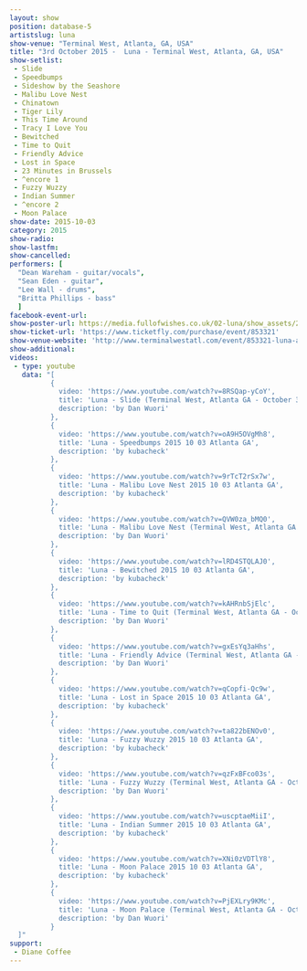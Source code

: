 ```yaml
---
layout: show
position: database-5
artistslug: luna
show-venue: "Terminal West, Atlanta, GA, USA"
title: "3rd October 2015 -  Luna - Terminal West, Atlanta, GA, USA"
show-setlist:
 - Slide
 - Speedbumps
 - Sideshow by the Seashore
 - Malibu Love Nest
 - Chinatown
 - Tiger Lily
 - This Time Around
 - Tracy I Love You
 - Bewitched
 - Time to Quit
 - Friendly Advice
 - Lost in Space
 - 23 Minutes in Brussels
 - ^encore 1
 - Fuzzy Wuzzy
 - Indian Summer
 - ^encore 2
 - Moon Palace
show-date: 2015-10-03
category: 2015
show-radio:
show-lastfm:
show-cancelled:
performers: [
  "Dean Wareham - guitar/vocals",
  "Sean Eden - guitar",
  "Lee Wall - drums",
  "Britta Phillips - bass"
  ]
facebook-event-url:
show-poster-url: https://media.fullofwishes.co.uk/02-luna/show_assets/2015-10/2015-10-luna-poster-us-part-1-strawberryluna.jpg
show-ticket-url: 'https://www.ticketfly.com/purchase/event/853321'
show-venue-website: 'http://www.terminalwestatl.com/event/853321-luna-atlanta/'
show-additional:
videos:
 - type: youtube
   data: "[
          {
            video: 'https://www.youtube.com/watch?v=8RSQap-yCoY',
            title: 'Luna - Slide (Terminal West, Atlanta GA - October 3, 2015)',
            description: 'by Dan Wuori'
          },
          {
            video: 'https://www.youtube.com/watch?v=oA9H5OVgMh8',
            title: 'Luna - Speedbumps 2015 10 03 Atlanta GA',
            description: 'by kubacheck'
          },
          {
            video: 'https://www.youtube.com/watch?v=9rTcT2rSx7w',
            title: 'Luna - Malibu Love Nest 2015 10 03 Atlanta GA',
            description: 'by kubacheck'
          },
          {
            video: 'https://www.youtube.com/watch?v=QVW0za_bMQ0',
            title: 'Luna - Malibu Love Nest (Terminal West, Atlanta GA - October 3, 2015)',
            description: 'by Dan Wuori'
          },
          {
            video: 'https://www.youtube.com/watch?v=lRD4STQLAJ0',
            title: 'Luna - Bewitched 2015 10 03 Atlanta GA',
            description: 'by kubacheck'
          },
          {
            video: 'https://www.youtube.com/watch?v=kAHRnbSjElc',
            title: 'Luna - Time to Quit (Terminal West, Atlanta GA - October 3, 2015)',
            description: 'by Dan Wuori'
          },
          {
            video: 'https://www.youtube.com/watch?v=gxEsYq3aHhs',
            title: 'Luna - Friendly Advice (Terminal West, Atlanta GA - October 3, 2015)',
            description: 'by Dan Wuori'
          },
          {
            video: 'https://www.youtube.com/watch?v=qCopfi-Qc9w',
            title: 'Luna - Lost in Space 2015 10 03 Atlanta GA',
            description: 'by kubacheck'
          },
          {
            video: 'https://www.youtube.com/watch?v=ta822bENOv0',
            title: 'Luna - Fuzzy Wuzzy 2015 10 03 Atlanta GA',
            description: 'by kubacheck'
          },
          {
            video: 'https://www.youtube.com/watch?v=qzFxBFco03s',
            title: 'Luna - Fuzzy Wuzzy (Terminal West, Atlanta GA - October 3, 2015)',
            description: 'by Dan Wuori'
          },
          {
            video: 'https://www.youtube.com/watch?v=uscptaeMiiI',
            title: 'Luna - Indian Summer 2015 10 03 Atlanta GA',
            description: 'by kubacheck'
          },
          {
            video: 'https://www.youtube.com/watch?v=XNi0zVDTlY8',
            title: 'Luna - Moon Palace 2015 10 03 Atlanta GA',
            description: 'by kubacheck'
          },
          {
            video: 'https://www.youtube.com/watch?v=PjEXLry9KMc',
            title: 'Luna - Moon Palace (Terminal West, Atlanta GA - October 3, 2015)',
            description: 'by Dan Wuori'
          }
  ]"
support:
 - Diane Coffee
---
```



